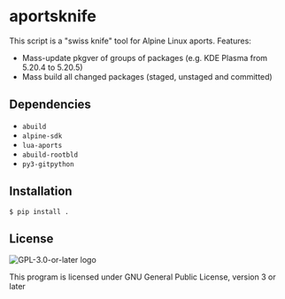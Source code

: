 # aportsknife

This script is a "swiss knife" tool for Alpine Linux aports.
Features:
- Mass-update pkgver of groups of packages (e.g. KDE Plasma from 5.20.4 to 5.20.5)
- Mass build all changed packages (staged, unstaged and committed)

## Dependencies

- `abuild`
- `alpine-sdk`
- `lua-aports`
- `abuild-rootbld`
- `py3-gitpython`

## Installation

```
$ pip install .
```

## License

![GPL-3.0-or-later logo](https://www.gnu.org/graphics/gplv3-127x51.png)

This program is licensed under GNU General Public License, version 3 or later
